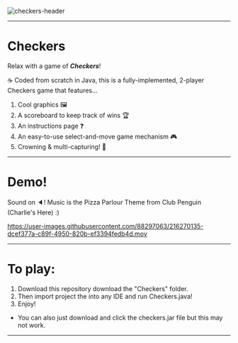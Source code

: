 ![checkers-header](https://user-images.githubusercontent.com/88297063/216268136-e56c550b-bf21-4203-a870-0ae989ea3219.png)

---
# Checkers

Relax with a game of ***Checkers***! 

☕️ Coded from scratch in Java, this is a fully-implemented, 2-player Checkers game that features...

1. Cool graphics 🖼
2. A scoreboard to keep track of wins 🏆
3. An instructions page ❓
4. An easy-to-use select-and-move game mechanism 🎮
5. Crowning & multi-capturing! 👑

---

# Demo!
Sound on 🔈! Music is the Pizza Parlour Theme from Club Penguin (Charlie's Here) :)

https://user-images.githubusercontent.com/88297063/216270135-dcef377a-c89f-4950-820b-ef3394fedb4d.mov

---

# To play:

1. Download this repository download the "Checkers" folder.
2. Then import project the into any IDE and run Checkers.java!
3. Enjoy!

* You can also just download and click the checkers.jar file but this may not work.

---
